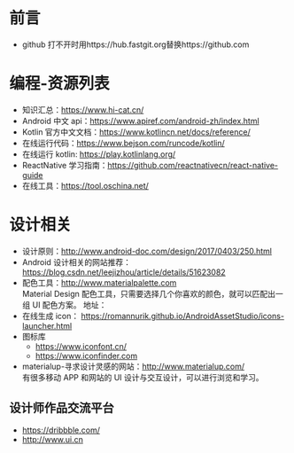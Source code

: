 # 前言

- github 打不开时用https://hub.fastgit.org替换https://github.com

# 编程-资源列表
- 知识汇总：https://www.hi-cat.cn/
- Android 中文 api：https://www.apiref.com/android-zh/index.html
- Kotlin 官方中文文档：https://www.kotlincn.net/docs/reference/
- 在线运行代码：https://www.bejson.com/runcode/kotlin/
- 在线运行 kotlin: https://play.kotlinlang.org/
- ReactNative 学习指南：https://github.com/reactnativecn/react-native-guide
- 在线工具：https://tool.oschina.net/

# 设计相关

- 设计原则：http://www.android-doc.com/design/2017/0403/250.html
- Android 设计相关的网站推荐：https://blog.csdn.net/leejizhou/article/details/51623082
- 配色工具：http://www.materialpalette.com  
  Material Design 配色工具，只需要选择几个你喜欢的颜色，就可以匹配出一组 UI 配色方案。
  地址：
- 在线生成 icon： https://romannurik.github.io/AndroidAssetStudio/icons-launcher.html
- 图标库
  - https://www.iconfont.cn/
  - https://www.iconfinder.com
- materialup-寻求设计灵感的网站：http://www.materialup.com/  
  有很多移动 APP 和网站的 UI 设计与交互设计，可以进行浏览和学习。

## 设计师作品交流平台

- https://dribbble.com/
- http://www.ui.cn
